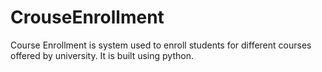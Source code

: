 # CrouseEnrollment
Course Enrollment is system used to enroll students for different courses offered by university. It is built using python. 
